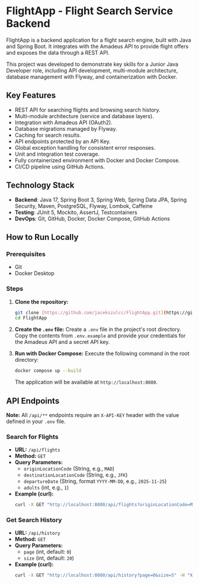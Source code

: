 # FlightApp - Flight Search Service Backend

FlightApp is a backend application for a flight search engine, built with Java and Spring Boot. It integrates with the Amadeus API to provide flight offers and exposes the data through a REST API.

This project was developed to demonstrate key skills for a Junior Java Developer role, including API development, multi-module architecture, database management with Flyway, and containerization with Docker.

## Key Features

- REST API for searching flights and browsing search history.
- Multi-module architecture (service and database layers).
- Integration with Amadeus API (OAuth2).
- Database migrations managed by Flyway.
- Caching for search results.
- API endpoints protected by an API Key.
- Global exception handling for consistent error responses.
- Unit and integration test coverage.
- Fully containerized environment with Docker and Docker Compose.
- CI/CD pipeline using GitHub Actions.

## Technology Stack

- **Backend**: Java 17, Spring Boot 3, Spring Web, Spring Data JPA, Spring Security, Maven, PostgreSQL, Flyway, Lombok, Caffeine
- **Testing**: JUnit 5, Mockito, AssertJ, Testcontainers
- **DevOps**: Git, GitHub, Docker, Docker Compose, GitHub Actions

## How to Run Locally

### Prerequisites
- Git
- Docker Desktop

### Steps

1.  **Clone the repository:**
    ```bash
    git clone [https://github.com/jacekszulcc/FlightApp.git](https://github.com/jacekszulcc/FlightApp.git)
    cd FlightApp
    ```

2.  **Create the `.env` file:**
    Create a `.env` file in the project's root directory. Copy the contents from `.env.example` and provide your credentials for the Amadeus API and a secret API key.

3.  **Run with Docker Compose:**
    Execute the following command in the root directory:
    ```bash
    docker compose up --build
    ```
    The application will be available at `http://localhost:8080`.

## API Endpoints

**Note:** All `/api/**` endpoints require an `X-API-KEY` header with the value defined in your `.env` file.

### Search for Flights

- **URL:** `/api/flights`
- **Method:** `GET`
- **Query Parameters:**
    - `originLocationCode` (String, e.g., `MAD`)
    - `destinationLocationCode` (String, e.g., `JFK`)
    - `departureDate` (String, format `YYYY-MM-DD`, e.g., `2025-11-25`)
    - `adults` (int, e.g., `1`)
- **Example (curl):**
    ```bash
    curl -X GET "http://localhost:8080/api/flights?originLocationCode=MAD&destinationLocationCode=JFK&departureDate=2025-11-25&adults=1" -H "X-API-KEY: YOUR_SECRET_API_KEY"
    ```

### Get Search History

- **URL:** `/api/history`
- **Method:** `GET`
- **Query Parameters:**
    - `page` (int, default: `0`)
    - `size` (int, default: `20`)
- **Example (curl):**
    ```bash
    curl -X GET "http://localhost:8080/api/history?page=0&size=5" -H "X-API-KEY: YOUR_SECRET_API_KEY"
    ```